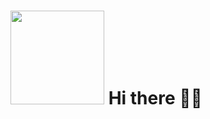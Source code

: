 <h1><img width='150px' src="https://avatars.githubusercontent.com/u/92725975?v=4"/>  Hi there 👋🏻</h1>




